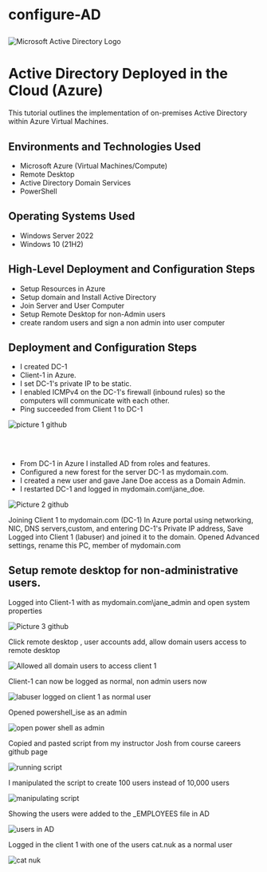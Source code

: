 # configure-AD<p align="center">
<img src="https://i.imgur.com/pU5A58S.png" alt="Microsoft Active Directory Logo"/>
</p>

<h1>Active Directory Deployed in the Cloud (Azure)</h1>
This tutorial outlines the implementation of on-premises Active Directory within Azure Virtual Machines.<br />




<h2>Environments and Technologies Used</h2>

- Microsoft Azure (Virtual Machines/Compute)
- Remote Desktop
- Active Directory Domain Services
- PowerShell

<h2>Operating Systems Used </h2>

- Windows Server 2022
- Windows 10 (21H2)

<h2>High-Level Deployment and Configuration Steps</h2>

- Setup Resources in Azure
- Setup domain and Install Active Directory
- Join Server and User Computer
- Setup Remote Desktop for non-Admin users
- create random users and sign a non admin into user computer



<h2>Deployment and Configuration Steps</h2>

- I created DC-1
- Client-1 in Azure.  
- I set DC-1's private IP to be static.  
- I enabled ICMPv4 on the DC-1's firewall (inbound rules) so the computers will communicate with each other.
- Ping succeeded from Client 1 to DC-1


![picture 1 github](https://github.com/candlelady94/Configure-AD/assets/146590015/2f0100ed-ee53-4b90-ab86-e84ce99e3115)





<p>


  
</p>
<p>
</p>
<br />

<p>
<h2>  </h2>
  
- From DC-1 in Azure I installed AD from roles and features.
- Configured a new forest for the server DC-1 as mydomain.com. 
- I created a new user and gave Jane Doe access as a Domain Admin.
- I restarted DC-1 and logged in mydomain.com\jane_doe.
  

![Picture 2 github](https://github.com/candlelady94/Configure-AD/assets/146590015/b347d4f6-2297-4285-b046-7da9f3c2f53a)
 



Joining Client 1 to mydomain.com (DC-1)
In Azure portal using networking, NIC, DNS servers,custom, and entering DC-1's Private IP address, Save 
Logged into Client 1 (labuser) and joined it to the domain. Opened Advanced settings, rename this PC, member of mydomain.com  



 
<h2>
 Setup remote desktop for non-administrative users.
 </h2>
 <p>
 Logged into Client-1 with as mydomain.com\jane_admin and open system properties
   

![Picture 3 github](https://github.com/candlelady94/Configure-AD/assets/146590015/7ab4c137-f57f-4768-96d7-43e1bb2f90be)





   
 </p>
 Click remote desktop , user accounts add, allow domain users access to remote desktop
 
![Allowed all domain users to access client 1](https://github.com/candlelady94/Configure-AD/assets/146590015/57f3877f-a1b5-4166-b4cc-45ad7188990e)

 
 Client-1 can now be logged as normal, non admin users now

 
![labuser logged on client 1 as normal user](https://github.com/candlelady94/Configure-AD/assets/146590015/3ac6ac3f-61a5-4e1e-9c6c-9951bf63df13)





Opened powershell_ise as an admin

![open power shell as admin](https://github.com/candlelady94/Configure-AD/assets/146590015/b6800037-dcdc-46f8-bd6f-b7d895a9920f)


Copied and pasted script from my instructor Josh from course careers github page

![running script](https://github.com/candlelady94/Configure-AD/assets/146590015/3005b9fe-c492-4f6d-ae01-8bf2181c99c7)

I manipulated the script to create 100 users instead of 10,000 users

![manipulating script](https://github.com/candlelady94/Configure-AD/assets/146590015/34776e49-9e79-4fe4-8e34-8bf5718815ba)

Showing the users were added to the _EMPLOYEES file in AD

![users in AD](https://github.com/candlelady94/Configure-AD/assets/146590015/e87da25a-0de8-4e46-8350-240722a787fe)

Logged in the client 1 with one of the users cat.nuk as a normal user

![cat nuk](https://github.com/candlelady94/Configure-AD/assets/146590015/7e145f52-ab6c-4f16-ba64-79891f8edec7)

</p>










